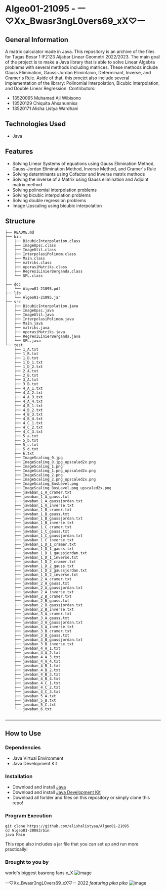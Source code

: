 # Algeo01-21095 - ㅡ♡Xx_Bwasr3ngL0vers69_xX♡ㅡ
<!-- ## Table of Contents
* [General Info](#general-information)
* [Technologies Used](#technologies-used)
* [Features](#features)
* [Screenshots](#screenshots)
* [Setup](#setup)
* [Usage](#usage)
* [Project Status](#project-status)
* [Room for Improvement](#room-for-improvement)
* [Acknowledgements](#acknowledgements)
* [Contact](#contact)
* [License](#license) -->

## General Information
A matrix calculator made in Java. This repository is an archive of the files for Tugas Besar 1 IF2123 Aljabar Linear Geometri 2022/2023.
The main goal of the project is to make a Java library that is able to solve Linear Algebra problems with several methods including matrices. These methods include Gauss Elimination, Gauss-Jordan Elimintaion, Determinant, Inverse, and Cramer's Rule. Aside of that, this proejct also include several implementation of the library: Polinomial Interpolation, Bicubic Interpolation, and Double Linear Regression.
Contributors:
- 13520095 Muhamad Aji Wibisono
- 13520129 Chiquita Ahsanunnisa
- 13520171 Alisha Listya Wardhani

## Technologies Used
- Java 


## Features
- Solving Linear Systems of equations using Gauss Elimination Method, Gauss-Jordan Elimination Method, Inverse Method, and Cramer's Rule
- Solving determinants using Cofactor and Inverse matrix methods
- Solving the inverse of a Matrix using Gauss elimination and Adjoint matrix method
- Solving polinomial interpolation problems
- Solving bicubic interpolation problems
- Solving double regression problems
- Image Upscaling using bicubic interpolation


## Structure

```
├── README.md
├── bin
│   ├── BicubicInterpolation.class
│   ├── ImageUpsc.class
│   ├── ImageUtil.class
│   ├── InterpolasiPolinom.class
│   ├── Main.class
│   ├── matriks.class
│   ├── operasiMatriks.class
│   ├── RegresiLinierBerganda.class
│   └── SPL.class
│       
├── doc
│   └── Algeo01-21095.pdf
├── lib
│   └── Algeo01-21095.jar
├── src
│   ├── BicubicInterpolation.java
│   ├── ImageUpsc.java
│   ├── ImageUtil.java
│   ├── InterpolasiPolinom.java
│   ├── Main.java
│   ├── matriks.java
│   ├── operasiMatriks.java
│   ├── RegresiLinierBerganda.java
│   └── SPL.java
└── test
    ├── 1_A.txt
    ├── 1_B.txt
    ├── 1_D.txt
    ├── 1_D_1.txt
    ├── 1_D_2.txt
    ├── 2_A.txt
    ├── 2_B.txt
    ├── 3_A.txt
    ├── 3_B.txt
    ├── 4_A_1.txt
    ├── 4_A_2.txt
    ├── 4_A_3.txt
    ├── 4_A_4.txt
    ├── 4_B_1.txt
    ├── 4_B_2.txt
    ├── 4_B_3.txt
    ├── 4_B_4.txt
    ├── 4_C_1.txt
    ├── 4_C_2.txt
    ├── 4_C_3.txt
    ├── 5_a.txt
    ├── 5_b.txt
    ├── 5_c.txt
    ├── 5_d.txt
    ├── 6.txt
    ├── ImageScaling_0.jpg
    ├── ImageScaling_0.jpg_upscaled2x.png
    ├── ImageScaling_1.png
    ├── ImageScaling_1.png_upscaled2x.png
    ├── ImageScaling_2.png
    ├── ImageScaling_2.png_upscaled2x.png
    ├── ImageScaling_BosLevel.png
    ├── ImageScaling_BosLevel.png_upscaled2x.png
    ├── jawaban_1_A_cramer.txt
    ├── jawaban_1_A_gauss.txt
    ├── jawaban_1_A_gaussjordan.txt
    ├── jawaban_1_A_inverse.txt
    ├── jawaban_1_B_cramer.txt
    ├── jawaban_1_B_gauss.txt
    ├── jawaban_1_B_gaussjordan.txt
    ├── jawaban_1_B_inverse.txt
    ├── jawaban_1_C_cramer.txt
    ├── jawaban_1_C_gauss.txt
    ├── jawaban_1_C_gaussjordan.txt
    ├── jawaban_1_C_inverse.txt
    ├── jawaban_1_D_1_cramer.txt
    ├── jawaban_1_D_1_gauss.txt
    ├── jawaban_1_D_1_gaussjordan.txt
    ├── jawaban_1_D_1_inverse.txt
    ├── jawaban_1_D_2_cramer.txt
    ├── jawaban_1_D_2_gauss.txt
    ├── jawaban_1_D_2_gaussjordan.txt
    ├── jawaban_1_D_2_inverse.txt
    ├── jawaban_2_A_cramer.txt
    ├── jawaban_2_A_gauss.txt
    ├── jawaban_2_A_gaussjordan.txt
    ├── jawaban_2_A_inverse.txt
    ├── jawaban_2_B_cramer.txt
    ├── jawaban_2_B_gauss.txt
    ├── jawaban_2_B_gaussjordan.txt
    ├── jawaban_2_B_inverse.txt
    ├── jawaban_3_A_cramer.txt
    ├── jawaban_3_A_gauss.txt
    ├── jawaban_3_A_gaussjordan.txt
    ├── jawaban_3_A_inverse.txt
    ├── jawaban_3_B_cramer.txt
    ├── jawaban_3_B_gauss.txt
    ├── jawaban_3_B_gaussjordan.txt
    ├── jawaban_3_B_inverse.txt
    ├── jawaban_4_A_1.txt
    ├── jawaban_4_A_2.txt
    ├── jawaban_4_A_3.txt
    ├── jawaban_4_A_4.txt
    ├── jawaban_4_B_1.txt
    ├── jawaban_4_B_2.txt
    ├── jawaban_4_B_3.txt
    ├── jawaban_4_B_4.txt
    ├── jawaban_4_C_1.txt
    ├── jawaban_4_C_2.txt
    ├── jawaban_4_C_3.txt
    ├── jawaban_5_A.txt
    ├── jawaban_5_B.txt
    ├── jawaban_5_C.txt
    └── jawaban_6.txt
    
```

---

## How to Use

### Dependencies
- Java Virtual Environment
- Java Development Kit

### Installation
- Download and install [Java](https://www.java.com/en/download/)
- Download and install [Java Development Kit](https://www.oracle.com/java/technologies/downloads/)
- Download all forlder and files on this repository or simply clone this repo!

### Program Execution
    git clone https://github.com/alishalistyaa/Algeo01-21095
    cd Algeo01-20083/bin
    java Main
This repo also includes a jar file that you can set up and run more practically!


### Brought to you by 
world's biggest basreng fans x_X
![image](https://user-images.githubusercontent.com/73476678/193554021-50e4a709-9140-4676-99b4-e5b1f6588499.png)


 ㅡ♡Xx_Bwasr3ngL0vers69_xX♡ㅡ
 2022
 *featuring pika pika*
 ![image](https://user-images.githubusercontent.com/73476678/193554104-e5aaa721-6785-4b6a-b39f-f6ae0d835416.png)
